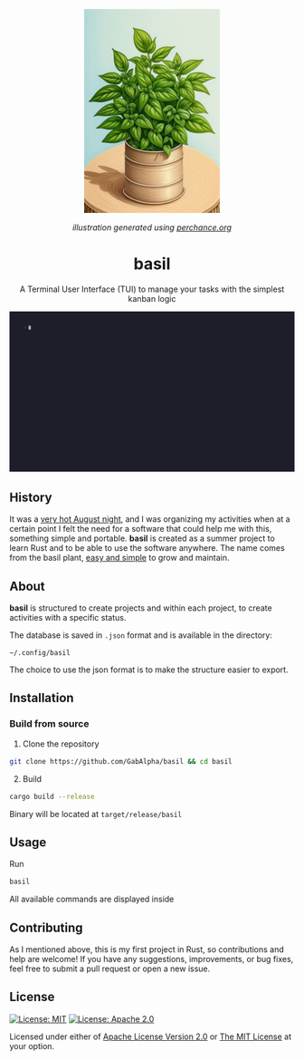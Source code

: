 <p align="center"><img src="./assets/illustration.jpg" width=240></img></p>
<p align="center"><i>illustration generated using <a href="https://perchance.org/ai-pixel-art-generator">perchance.org</a></i></p>

<h1 align="center">basil</h1>
<p align="center">A Terminal User Interface (TUI) to manage your tasks with the simplest kanban logic</p>

<img src="./assets/basil.gif"></img>

## History
It was a [very hot August night](https://www.meteo.it/notizie/meteo-caldo-in-aumento-la-tendenza-verso-ferragosto-c95aa7dc), and I was organizing my activities when at a certain point I felt the need for a software that could help me with this, something simple and portable. **basil** is created as a summer project to learn Rust and to be able to use the software anywhere. The name comes from the basil plant, [easy and simple](https://www.rhs.org.uk/herbs/basil/grow-your-own) to grow and maintain.

## About
**basil** is structured to create projects and within each project, to create activities with a specific status.

The database is saved in `.json` format and is available in the directory:
```
~/.config/basil
```
The choice to use the json format is to make the structure easier to export.

## Installation

### Build from source

1. Clone the repository
```sh
git clone https://github.com/GabAlpha/basil && cd basil
```
2. Build
```sh
cargo build --release
```
Binary will be located at `target/release/basil`

## Usage
Run

```sh
basil
```
All available commands are displayed inside

## Contributing
As I mentioned above, this is my first project in Rust, so contributions and help are welcome! If you have any suggestions, improvements, or bug fixes, feel free to submit a pull request or open a new issue.

## License

[![License: MIT](https://img.shields.io/badge/License-MIT-yellow.svg?style=flat&logo=GitHub&labelColor=1D272B&color=819188&logoColor=white)](./LICENSE-MIT)
[![License: Apache 2.0](https://img.shields.io/badge/License-Apache%202.0-blue.svg?style=flat&logo=GitHub&labelColor=1D272B&color=819188&logoColor=white)](./LICENSE-APACHE)

Licensed under either of [Apache License Version 2.0](./LICENSE-APACHE) or [The MIT License](./LICENSE-MIT) at your option.
